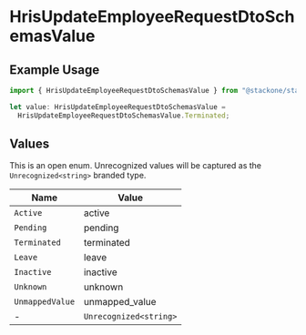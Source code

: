 # HrisUpdateEmployeeRequestDtoSchemasValue

## Example Usage

```typescript
import { HrisUpdateEmployeeRequestDtoSchemasValue } from "@stackone/stackone-client-ts/sdk/models/shared";

let value: HrisUpdateEmployeeRequestDtoSchemasValue =
  HrisUpdateEmployeeRequestDtoSchemasValue.Terminated;
```

## Values

This is an open enum. Unrecognized values will be captured as the `Unrecognized<string>` branded type.

| Name                   | Value                  |
| ---------------------- | ---------------------- |
| `Active`               | active                 |
| `Pending`              | pending                |
| `Terminated`           | terminated             |
| `Leave`                | leave                  |
| `Inactive`             | inactive               |
| `Unknown`              | unknown                |
| `UnmappedValue`        | unmapped_value         |
| -                      | `Unrecognized<string>` |